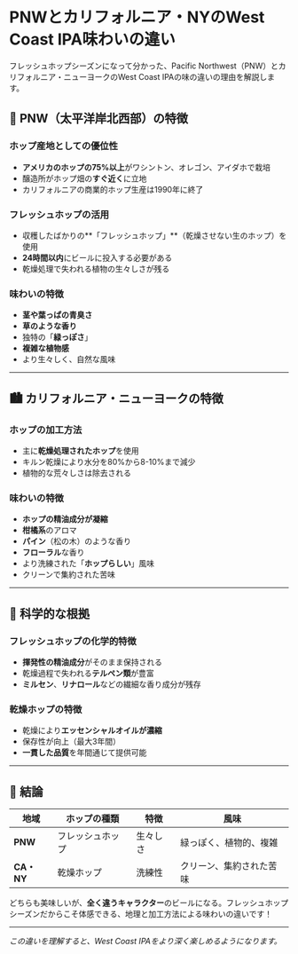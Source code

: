 # PNWとカリフォルニア・NYのWest Coast IPA味わいの違い

フレッシュホップシーズンになって分かった、Pacific Northwest（PNW）とカリフォルニア・ニューヨークのWest Coast IPAの味の違いの理由を解説します。

## 🌲 PNW（太平洋岸北西部）の特徴

### ホップ産地としての優位性
- **アメリカのホップの75%以上**がワシントン、オレゴン、アイダホで栽培
- 醸造所がホップ畑の**すぐ近く**に立地
- カリフォルニアの商業的ホップ生産は1990年に終了

### フレッシュホップの活用
- 収穫したばかりの**「フレッシュホップ」**（乾燥させない生のホップ）を使用
- **24時間以内**にビールに投入する必要がある
- 乾燥処理で失われる植物の生々しさが残る

### 味わいの特徴
- **茎や葉っぱの青臭さ**
- **草のような香り**
- 独特の「**緑っぽさ**」
- **複雑な植物感**
- より生々しく、自然な風味

---

## 🏙️ カリフォルニア・ニューヨークの特徴

### ホップの加工方法
- 主に**乾燥処理されたホップ**を使用
- キルン乾燥により水分を80%から8-10%まで減少
- 植物的な荒々しさは除去される

### 味わいの特徴
- **ホップの精油成分が凝縮**
- **柑橘系**のアロマ
- **パイン**（松の木）のような香り
- **フローラル**な香り
- より洗練された「**ホップらしい**」風味
- クリーンで集約された苦味

---

## 🔬 科学的な根拠

### フレッシュホップの化学的特徴
- **揮発性の精油成分**がそのまま保持される
- 乾燥過程で失われる**テルペン類**が豊富
- **ミルセン**、**リナロール**などの繊細な香り成分が残存

### 乾燥ホップの特徴
- 乾燥により**エッセンシャルオイルが濃縮**
- 保存性が向上（最大3年間）
- **一貫した品質**を年間通じて提供可能

---

## 🍺 結論

| 地域 | ホップの種類 | 特徴 | 風味 |
|------|-------------|------|------|
| **PNW** | フレッシュホップ | 生々しさ | 緑っぽく、植物的、複雑 |
| **CA・NY** | 乾燥ホップ | 洗練性 | クリーン、集約された苦味 |

どちらも美味しいが、**全く違うキャラクター**のビールになる。フレッシュホップシーズンだからこそ体感できる、地理と加工方法による味わいの違いです！

---

*この違いを理解すると、West Coast IPAをより深く楽しめるようになります。*

